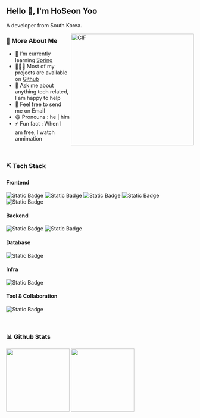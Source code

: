 ## Hello 👋, I'm HoSeon Yoo 
A developer from South Korea.

<img align="right" alt="GIF" src="https://media3.giphy.com/media/qgQUggAC3Pfv687qPC/giphy.gif?cid=ecf05e47ol9ha0xuv81zi6hq0ktl1qedszsu67dq263edjgf&ep=v1_gifs_search&rid=giphy.gif&ct=g" width="330" height="300"/>

### 🧐 More About Me
- 🌱&nbsp;I’m currently learning [Spring](https://spring.io/)
- 👨🏻‍💻&nbsp;Most of my projects are available on [Github](https://github.com/hsyoodev?tab=repositories)
- 💬&nbsp;Ask me about anything tech related, I am happy to help
- 💌&nbsp;Feel free to send me on Email
- 😄&nbsp;Pronouns : he | him
- ⚡&nbsp;Fun fact : When I am free, I watch annimation

<br/>

### ⛏️ Tech Stack
#### Frontend
![Static Badge](https://img.shields.io/badge/-html-%23E34F26?style=for-the-badge&logo=html5&logoColor=white)
![Static Badge](https://img.shields.io/badge/-css-%231572B6?style=for-the-badge&logo=css3&logoColor=white)
![Static Badge](https://img.shields.io/badge/-javascript-%23F7DF1E?style=for-the-badge&logo=javascript&logoColor=white)
![Static Badge](https://img.shields.io/badge/-react-%2361DAFB?style=for-the-badge&logo=react&logoColor=white)
![Static Badge](https://img.shields.io/badge/-bootstrap-%237952B3?style=for-the-badge&logo=bootstrap&logoColor=white)
#### Backend
![Static Badge](https://img.shields.io/badge/-java-%23007396?style=for-the-badge&logo=java&logoColor=white)
![Static Badge](https://img.shields.io/badge/-spring%20boot-%236DB33F?style=for-the-badge&logo=springboot&logoColor=white)
#### Database
![Static Badge](https://img.shields.io/badge/-mysql-%234479A1?style=for-the-badge&logo=mysql&logoColor=white)
#### Infra
![Static Badge](https://img.shields.io/badge/-docker-%232496ED?style=for-the-badge&logo=docker&logoColor=white)
#### Tool & Collaboration
![Static Badge](https://img.shields.io/badge/-github-%23181717?style=for-the-badge&logo=github&logoColor=white)


<br />

### 📊 Github Stats
<div>
  <img height="170" src="https://github-readme-stats.vercel.app/api?username=hsyoodev"/>
  <img height="170" src="https://github-readme-stats.vercel.app/api/top-langs?username=hsyoodev&layout=compact"/>
</div>
